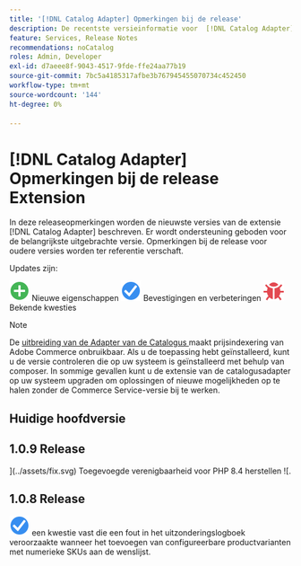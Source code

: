 ```yaml
---
title: '[!DNL Catalog Adapter] Opmerkingen bij de release'
description: De recentste versieinformatie voor  [!DNL Catalog Adapter]  voor Adobe Commerce.
feature: Services, Release Notes
recommendations: noCatalog
roles: Admin, Developer
exl-id: d7aeee8f-9043-4517-9fde-ffe24aa77b19
source-git-commit: 7bc5a4185317afbe3b767945455070734c452450
workflow-type: tm+mt
source-wordcount: '144'
ht-degree: 0%

---
```


# [!DNL Catalog Adapter] Opmerkingen bij de release Extension

In deze releaseopmerkingen worden de nieuwste versies van de extensie [!DNL Catalog Adapter] beschreven. Er wordt ondersteuning geboden voor de belangrijkste uitgebrachte versie. Opmerkingen bij de release voor oudere versies worden ter referentie verschaft.

Updates zijn:

![ Nieuwe ](../assets/new.svg) Nieuwe eigenschappen
![ bevestig ](../assets/fix.svg) Bevestigingen en verbeteringen
![ Bug ](../assets/bug.svg) Bekende kwesties


>[!NOTE]
>
>De [ uitbreiding van de Adapter van de Catalogus ](catalog-adapter.md) maakt prijsindexering van Adobe Commerce onbruikbaar. Als u de toepassing hebt geïnstalleerd, kunt u de versie controleren die op uw systeem is geïnstalleerd met behulp van composer. In sommige gevallen kunt u de extensie van de catalogusadapter op uw systeem upgraden om oplossingen of nieuwe mogelijkheden op te halen zonder de Commerce Service-versie bij te werken.

## Huidige hoofdversie

## 1.0.9 Release

](../assets/fix.svg) Toegevoegde verenigbaarheid voor PHP 8.4 herstellen ![. <!--MDEE-941-->

## 1.0.8 Release

![ beval ](../assets/fix.svg) een kwestie vast die een fout in het uitzonderingslogboek veroorzaakte wanneer het toevoegen van configureerbare productvarianten met numerieke SKUs aan de wenslijst. <!--MDEE-876-->
